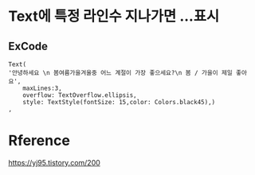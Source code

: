# Text에 특정 라인수 지나가면 ...표시

## ExCode
~~~
Text(
'안녕하세요 \n 봄여름가을겨울중 어느 계절이 가장 좋으세요?\n 봄 / 가을이 제일 좋아요',
    maxLines:3,
    overflow: TextOverflow.ellipsis,
    style: TextStyle(fontSize: 15,color: Colors.black45),)
,
~~~

# Rference
https://yj95.tistory.com/200  